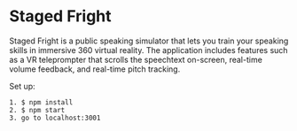 
# Staged Fright #


Staged Fright is a public speaking simulator that lets you train your speaking skills in immersive 360 virtual reality. The application includes features such as a VR teleprompter that scrolls the speechtext on-screen, real-time volume feedback, and real-time pitch tracking.

Set up:

    1. $ npm install
    2. $ npm start
    3. go to localhost:3001
